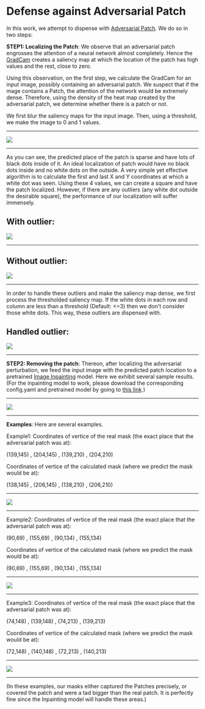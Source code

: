 # Defense against Adversarial Patch

In this work, we attempt to dispense with [Adversarial Patch](https://arxiv.org/pdf/1712.09665.pdf). We do so in two steps:

**STEP1: Localizing the Patch**: We observe that an adversarial patch engrosses the attention of a neural network almost completely. Hence the [GradCam](https://arxiv.org/pdf/1610.02391.pdf) creates a saliency map at which the location of the patch has high values and the rest, close to zero.

Using this observation, on the first step, we calculate the GradCam for an input image, possibly containing an adversarial patch. We suspect that if the mage contains a Patch, the attention of the network would be extremely dense. Therefore, using the density of the heat map created by the adversarial patch, we determine whether there is a patch or not.

We first blur the saliency maps for the input image. Then, using a threshold, we make the image to 0 and 1 values. 

---

![](./auxiliary_images/0_1_With_and_Without_Patch.png)

---

As you can see, the predicted place of the patch is sparse and have lots of black dots inside of it. An ideal localization of patch would have no black dots inside and no white dots on the outside. A very simple yet effective algorithm is to calculate the first and last X and Y coordinates at which a white dot was seen. Using these 4 values, we can create a square and have the patch localized. However, if there are any outliers (any white dot outside the desirable square), the performance of our localization will suffer immensely.

**With outlier**:
---

![](./auxiliary_images/outlier.png)

---

**Without outlier**:
---

![](./auxiliary_images/no_outlier.png)

---

In order to handle these outliers and make the saliency map dense, we first process the thresholded saliency map. If the white dots in each row and column are less than a threshold (Default: <=3) then we don't consider those white dots. This way, these outliers are dispensed with.

**Handled outlier**:
---

![](./auxiliary_images/outlier_handled.png)

---

**STEP2: Removing the patch**:
Thereon, after localizing the adversarial perturbation, we feed the input image with the predicted patch location to a pretrained [Image Inpainting](https://github.com/daa233/generative-inpainting-pytorch) model. Here we exhibit several sample results. (For the inpainting model to work, please download the corresponding config.yaml and pretrained model by going to [this link](https://github.com/daa233/generative-inpainting-pytorch).)

---

![](./auxiliary_images/outlier_handled.png)

---

**Examples**:
Here are several examples.

Example1:
Coordinates of vertice of the real mask (the exact place that the adversarial patch was at):

(139,145) , (204,145) , (139,210) , (204,210)

Coordinates of vertice of the calculated mask (where we predict the mask would be at):

(138,145) , (206,145) , (138,210) , (206,210)

---

![](./Results/Example1.png)

---

Example2:
Coordinates of vertice of the real mask (the exact place that the adversarial patch was at):

(90,69) , (155,69) , (90,134) , (155,134)

Coordinates of vertice of the calculated mask (where we predict the mask would be at):

(90,69) , (155,69) , (90,134) , (155,134)

---

![](./Results/Example2.png)

---

Example3:
Coordinates of vertice of the real mask (the exact place that the adversarial patch was at):

(74,148) , (139,148) , (74,213) , (139,213)

Coordinates of vertice of the calculated mask (where we predict the mask would be at):

(72,148) , (140,148) , (72,213) , (140,213)

---

![](./Results/Example3.png)

---

(In these examples, our masks either captured the Patches precisely, or covered the patch and were a tad bigger than the real patch. It is perfectly fine since the Inpainting model will handle these areas.)
